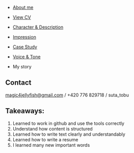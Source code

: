 

- [About me](../03-aboutness/index.md)
- [View CV](../04-experience/index.md) 

- [Character & Description](../01-character-description/index.md)
- [Impression](../02-impression/index.md)
- [Case Study](../03-aboutness/case-study.md)
- [Voice & Tone](../05-voice-tone/index.md)
- My story

## Contact
magic4jellyfish@gmail.com / 
+420 776 829718 / 
suta_tobu

## Takeaways:
1. Learned to work in github and use the tools correctly
2. Understand how content is structured
3. Learned how to write text clearly and understandably
4. Learned how to write a resume
5. I learned many new important words
